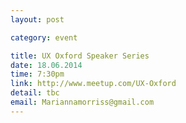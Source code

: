 ```yaml
---
layout: post

category: event

title: UX Oxford Speaker Series
date: 18.06.2014
time: 7:30pm
link: http://www.meetup.com/UX-Oxford
detail: tbc
email: Mariannamorriss@gmail.com
---
```

